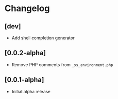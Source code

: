 # Changelog

## [dev]

- Add shell completion generator


## [0.0.2-alpha]

- Remove PHP comments from `_ss_environment.php`


## [0.0.1-alpha]

- Initial alpha release
